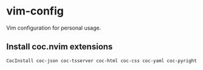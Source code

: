 # vim-config

Vim configuration for personal usage.

## Install coc.nvim extensions

```bash
CocInstall coc-json coc-tsserver coc-html coc-css coc-yaml coc-pyright coc-rust-analyzer coc-go
```

